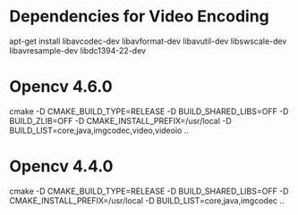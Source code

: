 # Dependencies for Video Encoding
apt-get install libavcodec-dev libavformat-dev libavutil-dev libswscale-dev libavresample-dev libdc1394-22-dev

# Opencv 4.6.0
cmake -D CMAKE_BUILD_TYPE=RELEASE -D BUILD_SHARED_LIBS=OFF -D BUILD_ZLIB=OFF -D CMAKE_INSTALL_PREFIX=/usr/local -D BUILD_LIST=core,java,imgcodec,video,videoio ..

# Opencv 4.4.0
cmake -D CMAKE_BUILD_TYPE=RELEASE -D BUILD_SHARED_LIBS=OFF -D CMAKE_INSTALL_PREFIX=/usr/local -D BUILD_LIST=core,java,imgcodec ..


